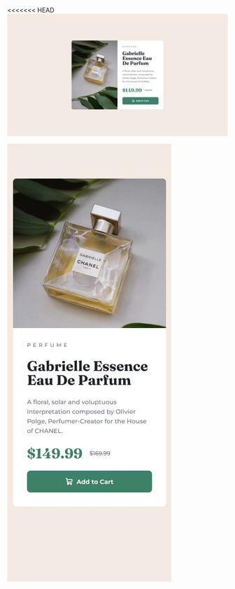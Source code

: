 <<<<<<< HEAD
![Design preview for the Product preview card component coding challenge](./design/desktop-design.jpg)

![Design preview for the Product preview card component coding challenge](./design/mobile-design.jpg)
